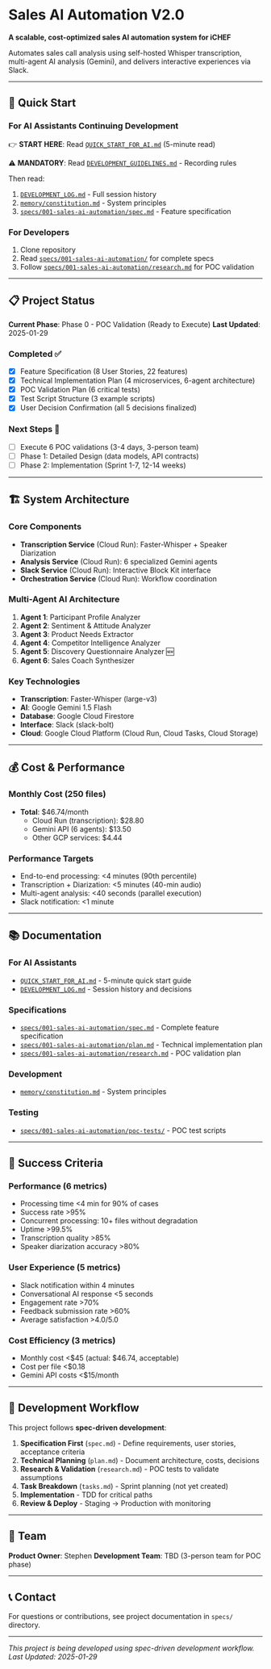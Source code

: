 # Sales AI Automation V2.0

**A scalable, cost-optimized sales AI automation system for iCHEF**

Automates sales call analysis using self-hosted Whisper transcription, multi-agent AI analysis (Gemini), and delivers interactive experiences via Slack.

---

## 🚀 Quick Start

### For AI Assistants Continuing Development
👉 **START HERE**: Read [`QUICK_START_FOR_AI.md`](./QUICK_START_FOR_AI.md) (5-minute read)

⚠️ **MANDATORY**: Read [`DEVELOPMENT_GUIDELINES.md`](./DEVELOPMENT_GUIDELINES.md) - Recording rules

Then read:
1. [`DEVELOPMENT_LOG.md`](./DEVELOPMENT_LOG.md) - Full session history
2. [`memory/constitution.md`](./memory/constitution.md) - System principles
3. [`specs/001-sales-ai-automation/spec.md`](./specs/001-sales-ai-automation/spec.md) - Feature specification

### For Developers
1. Clone repository
2. Read [`specs/001-sales-ai-automation/`](./specs/001-sales-ai-automation/) for complete specs
3. Follow [`specs/001-sales-ai-automation/research.md`](./specs/001-sales-ai-automation/research.md) for POC validation

---

## 📋 Project Status

**Current Phase**: Phase 0 - POC Validation (Ready to Execute)
**Last Updated**: 2025-01-29

### Completed ✅
- [x] Feature Specification (8 User Stories, 22 features)
- [x] Technical Implementation Plan (4 microservices, 6-agent architecture)
- [x] POC Validation Plan (6 critical tests)
- [x] Test Script Structure (3 example scripts)
- [x] User Decision Confirmation (all 5 decisions finalized)

### Next Steps 🎯
- [ ] Execute 6 POC validations (3-4 days, 3-person team)
- [ ] Phase 1: Detailed Design (data models, API contracts)
- [ ] Phase 2: Implementation (Sprint 1-7, 12-14 weeks)

---

## 🏗️ System Architecture

### Core Components
- **Transcription Service** (Cloud Run): Faster-Whisper + Speaker Diarization
- **Analysis Service** (Cloud Run): 6 specialized Gemini agents
- **Slack Service** (Cloud Run): Interactive Block Kit interface
- **Orchestration Service** (Cloud Run): Workflow coordination

### Multi-Agent AI Architecture
1. **Agent 1**: Participant Profile Analyzer
2. **Agent 2**: Sentiment & Attitude Analyzer
3. **Agent 3**: Product Needs Extractor
4. **Agent 4**: Competitor Intelligence Analyzer
5. **Agent 5**: Discovery Questionnaire Analyzer 🆕
6. **Agent 6**: Sales Coach Synthesizer

### Key Technologies
- **Transcription**: Faster-Whisper (large-v3)
- **AI**: Google Gemini 1.5 Flash
- **Database**: Google Cloud Firestore
- **Interface**: Slack (slack-bolt)
- **Cloud**: Google Cloud Platform (Cloud Run, Cloud Tasks, Cloud Storage)

---

## 💰 Cost & Performance

### Monthly Cost (250 files)
- **Total**: $46.74/month
  - Cloud Run (transcription): $28.80
  - Gemini API (6 agents): $13.50
  - Other GCP services: $4.44

### Performance Targets
- End-to-end processing: <4 minutes (90th percentile)
- Transcription + Diarization: <5 minutes (40-min audio)
- Multi-agent analysis: <40 seconds (parallel execution)
- Slack notification: <1 minute

---

## 📚 Documentation

### For AI Assistants
- [`QUICK_START_FOR_AI.md`](./QUICK_START_FOR_AI.md) - 5-minute quick start guide
- [`DEVELOPMENT_LOG.md`](./DEVELOPMENT_LOG.md) - Session history and decisions

### Specifications
- [`specs/001-sales-ai-automation/spec.md`](./specs/001-sales-ai-automation/spec.md) - Complete feature specification
- [`specs/001-sales-ai-automation/plan.md`](./specs/001-sales-ai-automation/plan.md) - Technical implementation plan
- [`specs/001-sales-ai-automation/research.md`](./specs/001-sales-ai-automation/research.md) - POC validation plan

### Development
- [`memory/constitution.md`](./memory/constitution.md) - System principles

### Testing
- [`specs/001-sales-ai-automation/poc-tests/`](./specs/001-sales-ai-automation/poc-tests/) - POC test scripts

---

## 🎯 Success Criteria

### Performance (6 metrics)
- Processing time <4 min for 90% of cases
- Success rate >95%
- Concurrent processing: 10+ files without degradation
- Uptime >99.5%
- Transcription quality >85%
- Speaker diarization accuracy >80%

### User Experience (5 metrics)
- Slack notification within 4 minutes
- Conversational AI response <5 seconds
- Engagement rate >70%
- Feedback submission rate >60%
- Average satisfaction >4.0/5.0

### Cost Efficiency (3 metrics)
- Monthly cost <$45 (actual: $46.74, acceptable)
- Cost per file <$0.18
- Gemini API costs <$15/month

---

## 🔧 Development Workflow

This project follows **spec-driven development**:

1. **Specification First** (`spec.md`) - Define requirements, user stories, acceptance criteria
2. **Technical Planning** (`plan.md`) - Document architecture, costs, decisions
3. **Research & Validation** (`research.md`) - POC tests to validate assumptions
4. **Task Breakdown** (`tasks.md`) - Sprint planning (not yet created)
5. **Implementation** - TDD for critical paths
6. **Review & Deploy** - Staging → Production with monitoring

---

## 👥 Team

**Product Owner**: Stephen
**Development Team**: TBD (3-person team for POC phase)

---

## 📞 Contact

For questions or contributions, see project documentation in `specs/` directory.

---

*This project is being developed using spec-driven development workflow.*
*Last Updated: 2025-01-29*
